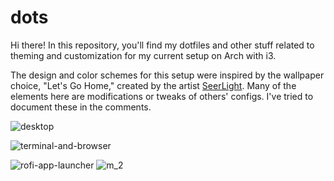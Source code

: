 # dots
Hi there! In this repository, you'll find my dotfiles and other stuff related to theming and customization for my current setup on Arch with i3.

The design and color schemes for this setup were inspired by the wallpaper choice, "Let's Go Home," created by the artist [SeerLight](https://linktr.ee/seerlight).
Many of the elements here are modifications or tweaks of others' configs. I've tried to document these in the comments.

![desktop](https://github.com/sryeturu/dotfiles/assets/32404036/0b49f6d8-96d5-4132-810b-32b46b907ad7)

![terminal-and-browser](https://github.com/sryeturu/dotfiles/assets/32404036/a325e63a-66ef-4eee-ba99-d8022199b862)

![rofi-app-launcher](https://github.com/sryeturu/dotfiles/assets/32404036/8325a93a-c03d-4bce-830f-918b3373b71f)
![m_2](https://github.com/sryeturu/dotfiles/assets/32404036/2ec6b541-37c3-40b5-8a0b-0235ce342fc9)

